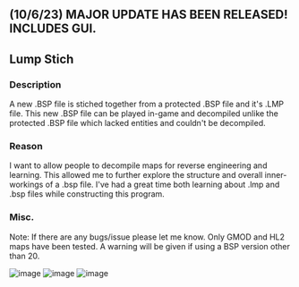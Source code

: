 ## (10/6/23) MAJOR UPDATE HAS BEEN RELEASED! INCLUDES GUI.

## Lump Stich
### Description

A new .BSP file is stiched together from a protected .BSP file and it's .LMP file. This new .BSP file can be played in-game and decompiled unlike the protected .BSP file which lacked entities and couldn't be decompiled.

### Reason

I want to allow people to decompile maps for reverse engineering and learning. This allowed me to further explore the structure and overall inner-workings of a .bsp file. I've had a great time both learning about .lmp and .bsp files while constructing this program.

### Misc.

Note: If there are any bugs/issue please let me know.
Only GMOD and HL2 maps have been tested. A warning will be given if using a BSP version other than 20.



![image](https://github.com/Rim032/lump_stich/assets/45215785/0bbeba9d-3337-45b8-abdf-81f4c4e0c07f)
![image](https://github.com/Rim032/lump_stich/assets/45215785/a2196fb2-386c-49af-bd54-10cebf894afa)
![image](https://github.com/Rim032/lump_stich/assets/45215785/d07230b5-c635-4728-a554-e4d0da45d847)

